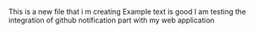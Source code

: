 This is a new file that i m creating
Example text is good
I am testing the integration of github notification part with my web application
